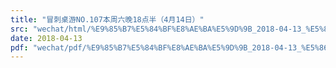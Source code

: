 ```yaml
---
title: "冒刺桌游NO.107本周六晚18点半（4月14日）"
src: "wechat/html/%E9%85%B7%E5%84%BF%E8%AE%BA%E5%9D%9B_2018-04-13_%E5%86%92%E5%88%BA%E6%A1%8C%E6%B8%B8NO.107%E6%9C%AC%E5%91%A8%E5%85%AD%E6%99%9A18%E7%82%B9%E5%8D%8A%EF%BC%884%E6%9C%8814%E6%97%A5%EF%BC%89.html"
date: 2018-04-13
pdf: "wechat/pdf/%E9%85%B7%E5%84%BF%E8%AE%BA%E5%9D%9B_2018-04-13_%E5%86%92%E5%88%BA%E6%A1%8C%E6%B8%B8NO.107%E6%9C%AC%E5%91%A8%E5%85%AD%E6%99%9A18%E7%82%B9%E5%8D%8A%EF%BC%884%E6%9C%8814%E6%97%A5%EF%BC%89.pdf"
---
```

